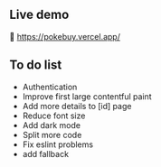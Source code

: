## Live demo
🚀 https://pokebuy.vercel.app/
## To do list
- Authentication
- Improve first large contentful paint
- Add more details to [id] page
- Reduce font size
- Add dark mode
- Split more code 
- Fix eslint problems
- add fallback
